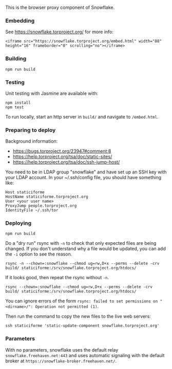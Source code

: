 This is the browser proxy component of Snowflake.

### Embedding

See https://snowflake.torproject.org/ for more info:
```
<iframe src="https://snowflake.torproject.org/embed.html" width="88" height="16" frameborder="0" scrolling="no"></iframe>
```

### Building

```
npm run build
```

### Testing

Unit testing with Jasmine are available with:
```
npm install
npm test
```

To run locally, start an http server in `build/` and navigate to `/embed.html`.

### Preparing to deploy

Background information:
 * https://bugs.torproject.org/23947#comment:8
 * https://help.torproject.org/tsa/doc/static-sites/
 * https://help.torproject.org/tsa/doc/ssh-jump-host/

You need to be in LDAP group "snowflake" and have set up an SSH key with your LDAP account.
In your ~/.ssh/config file, you should have something like:

```
Host staticiforme
HostName staticiforme.torproject.org
User <your user name>
ProxyJump people.torproject.org
IdentityFile ~/.ssh/tor
```

### Deploying

```
npm run build
```

Do a "dry run" rsync with `-n` to check that only expected files are being changed. If you don't understand why a file would be updated, you can add the `-i` option to see the reason.

```
rsync -n --chown=:snowflake --chmod ug=rw,D+x --perms --delete -crv build/ staticiforme:/srv/snowflake.torproject.org/htdocs/
```

If it looks good, then repeat the rsync without `-n`.

```
rsync --chown=:snowflake --chmod ug=rw,D+x --perms --delete -crv build/ staticiforme:/srv/snowflake.torproject.org/htdocs/
```

You can ignore errors of the form `rsync: failed to set permissions on "<dirname>/": Operation not permitted (1)`.

Then run the command to copy the new files to the live web servers:

```
ssh staticiforme 'static-update-component snowflake.torproject.org'
```

### Parameters

With no parameters,
snowflake uses the default relay `snowflake.freehaven.net:443` and
uses automatic signaling with the default broker at
`https://snowflake-broker.freehaven.net/`.
